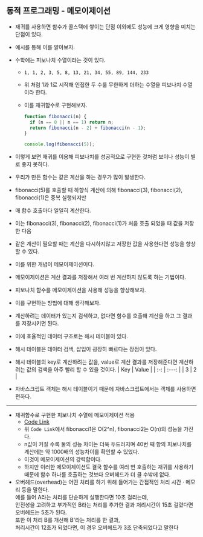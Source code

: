 ## 동적 프로그래밍 - 메모이제이션

- 재귀를 사용하면 함수가 콜스택에 쌓이는 단점 이외에도 성능에 크게 영향을 미치는 단점이 있다.
- 예시를 통해 이를 알아보자.
- 수학에는 피보나치 수열이라는 것이 있다.

  - `1, 1, 2, 3, 5, 8, 13, 21, 34, 55, 89, 144, 233`
  - 위 처럼 1과 1로 시작해 인접한 두 수룰 무한하게 더하는 수열을 피보나치 수열이라 한다.
  - 이를 재귀함수로 구현해보자.

    ```js
    function fibonacci(n) {
      if (n == 0 || n == 1) return n;
      return fibonacci(n - 2) + fibonacci(n - 1);
    }

    console.log(fibonacci(5));
    ```

- 이렇게 보면 재귀를 이용해 피보나치를 성공적으로 구현한 것처럼 보이나 성능이 별로 좋지 못하다.
- 우리가 만든 함수는 같은 계산을 하는 경우가 많이 발생한다.
- fibonacci(5)를 호출할 때 하향식 계산에 의해 fibonacci(3), fibonacci(2), fibonacci(1)은 중복 실행되지만
- 매 함수 호출마다 일일히 계산한다.
- 이는 fibonacci(3), fibonacci(2), fibonacci(1)가 처음 호출 되었을 때 값을 저장한 다음
- 같은 계산이 필요할 때는 계산을 다시하지않고 저장한 값을 사용한다면 성능을 향상할 수 있다.
- 이를 위한 개념이 메모이제이션이다.
- 메모이제이션은 계산 결과를 저장해서 여러 번 계산하지 않도록 하는 기법이다.
- 피보나치 함수를 메모이제이션을 사용해 성능을 향상해보자.
- 이를 구현하는 방법에 대해 생각해보자.
- 계산하려는 데이터가 있는지 검색하고, 없다면 함수를 호출해 계산을 하고 그 결과를 저장시키면 된다.
- 이에 효율적인 데이터 구조로는 해시 테이블이 있다.
- 해시 테이블은 데이터 검색, 삽입이 굉장히 빠르다는 장점이 있다.
- 해시 테이블의 key로 계산하려는 값을, value로 계산 결과를 저장해준다면 계산하려는 값의 검색을 아주 빨리 할 수 있을 것이다.
  | Key | Value |
  | :-: | :---: |
  | 3 | 2 |
- 자바스크립트 객체는 해시 테이블이기 때문에 자바스크립트에서는 객체를 사용하면 편하다.

---

- 재귀함수로 구현한 피보나치 수열에 메모이제이션 적용
  - [Code Link](../dev/fibonacci.mjs)
  - 위 `Code Link`에서 fibonacci1은 O(2^n), fibonacci2는 O(n)의 성능을 가진다.
  - n값이 커질 수록 둘의 성능 차이는 더욱 두드러지며 40번 째 항의 피보나치를 계산에는 약 1000배의 성능차이를 확인할 수 있었다.
  - 이것이 메모이제이션의 강력함이다.
  - 하지만 이러한 메모이제이션도 결국 함수를 여러 번 호출하는 재귀를 사용하기 때문에 함수 하나를 호출하는 것보다 오버헤드가 더 클 수밖에 없다.
- 오버헤드(overhead)는 어떤 처리를 하기 위해 들어가는 간접적인 처리 시간 · 메모리 등을 말한다.  
  예를 들어 A라는 처리를 단순하게 실행한다면 10초 걸리는데,  
  안전성을 고려하고 부가적인 B라는 처리를 추가한 결과 처리시간이 15초 걸렸다면 오버헤드는 5초가 된다.  
  또한 이 처리 B를 개선해 B'라는 처리를 한 결과,  
  처리시간이 12초가 되었다면, 이 경우 오버헤드가 3초 단축되었다고 말한다
